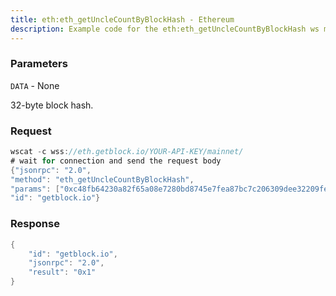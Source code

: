 ```yaml
---
title: eth:eth_getUncleCountByBlockHash - Ethereum
description: Example code for the eth:eth_getUncleCountByBlockHash ws method. Сomplete guide on how to use eth:eth_getUncleCountByBlockHash ws in GetBlock.io Web3 documentation.
---
```


### Parameters


`DATA` - None

32-byte block hash.

### Request

``` java
wscat -c wss://eth.getblock.io/YOUR-API-KEY/mainnet/ 
# wait for connection and send the request body 
{"jsonrpc": "2.0",
"method": "eth_getUncleCountByBlockHash",
"params": ["0xc48fb64230a82f65a08e7280bd8745e7fea87bc7c206309dee32209fe9a985f7"],
"id": "getblock.io"}
```

###  Response

``` java
{
    "id": "getblock.io",
    "jsonrpc": "2.0",
    "result": "0x1"
}
```


